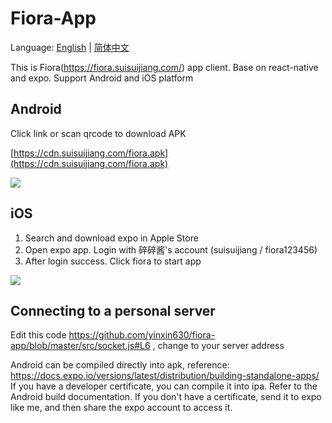 # Fiora-App

Language: [English](https://github.com/yinxin630/fiora-app/blob/master/README.md) | [简体中文](https://github.com/yinxin630/fiora-app/blob/master/README-ZH.md)

This is Fiora(https://fiora.suisuijiang.com/) app client. Base on react-native and expo. Support Android and iOS platform

## Android

Click link or scan qrcode to download APK

[https://cdn.suisuijiang.com/fiora.apk](https://cdn.suisuijiang.com/fiora.apk)

![](https://cdn.suisuijiang.com/fiora/img/android-apk.21accdc3.png)

## iOS

1. Search and download expo in Apple Store
2. Open expo app. Login with 碎碎酱's account (suisuijiang / fiora123456)
3. After login success. Click fiora to start app

![](https://cdn.suisuijiang.com/ImageMessage/5adad39555703565e7903f78_1528384800528.png?width=850&height=644)

## Connecting to a personal server

Edit this code https://github.com/yinxin630/fiora-app/blob/master/src/socket.js#L6 , change to your server address

Android can be compiled directly into apk, reference: https://docs.expo.io/versions/latest/distribution/building-standalone-apps/   
If you have a developer certificate, you can compile it into ipa. Refer to the Android build documentation. If you don't have a certificate, send it to expo like me, and then share the expo account to access it.
